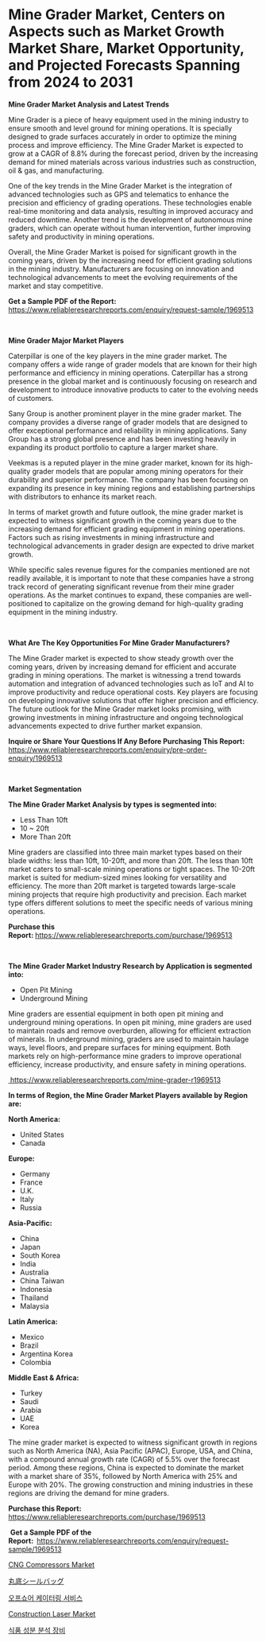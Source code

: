 <p><h1>Mine Grader Market, Centers on Aspects such as Market Growth Market Share, Market Opportunity, and Projected Forecasts Spanning from 2024 to 2031</h1></p><p><strong>Mine Grader Market Analysis and Latest Trends</strong></p>
<p><p>Mine Grader is a piece of heavy equipment used in the mining industry to ensure smooth and level ground for mining operations. It is specially designed to grade surfaces accurately in order to optimize the mining process and improve efficiency. The Mine Grader Market is expected to grow at a CAGR of 8.8% during the forecast period, driven by the increasing demand for mined materials across various industries such as construction, oil & gas, and manufacturing.</p><p>One of the key trends in the Mine Grader Market is the integration of advanced technologies such as GPS and telematics to enhance the precision and efficiency of grading operations. These technologies enable real-time monitoring and data analysis, resulting in improved accuracy and reduced downtime. Another trend is the development of autonomous mine graders, which can operate without human intervention, further improving safety and productivity in mining operations.</p><p>Overall, the Mine Grader Market is poised for significant growth in the coming years, driven by the increasing need for efficient grading solutions in the mining industry. Manufacturers are focusing on innovation and technological advancements to meet the evolving requirements of the market and stay competitive.</p></p>
<p><strong>Get a Sample PDF of the Report:&nbsp;</strong> <a href="https://www.reliableresearchreports.com/enquiry/request-sample/1969513">https://www.reliableresearchreports.com/enquiry/request-sample/1969513</a></p>
<p>&nbsp;</p>
<p><strong>Mine Grader Major Market Players</strong></p>
<p><p>Caterpillar is one of the key players in the mine grader market. The company offers a wide range of grader models that are known for their high performance and efficiency in mining operations. Caterpillar has a strong presence in the global market and is continuously focusing on research and development to introduce innovative products to cater to the evolving needs of customers.</p><p>Sany Group is another prominent player in the mine grader market. The company provides a diverse range of grader models that are designed to offer exceptional performance and reliability in mining applications. Sany Group has a strong global presence and has been investing heavily in expanding its product portfolio to capture a larger market share.</p><p>Veekmas is a reputed player in the mine grader market, known for its high-quality grader models that are popular among mining operators for their durability and superior performance. The company has been focusing on expanding its presence in key mining regions and establishing partnerships with distributors to enhance its market reach.</p><p>In terms of market growth and future outlook, the mine grader market is expected to witness significant growth in the coming years due to the increasing demand for efficient grading equipment in mining operations. Factors such as rising investments in mining infrastructure and technological advancements in grader design are expected to drive market growth.</p><p>While specific sales revenue figures for the companies mentioned are not readily available, it is important to note that these companies have a strong track record of generating significant revenue from their mine grader operations. As the market continues to expand, these companies are well-positioned to capitalize on the growing demand for high-quality grading equipment in the mining industry.</p></p>
<p>&nbsp;</p>
<p><strong>What Are The Key Opportunities For Mine Grader Manufacturers?</strong></p>
<p><p>The Mine Grader market is expected to show steady growth over the coming years, driven by increasing demand for efficient and accurate grading in mining operations. The market is witnessing a trend towards automation and integration of advanced technologies such as IoT and AI to improve productivity and reduce operational costs. Key players are focusing on developing innovative solutions that offer higher precision and efficiency. The future outlook for the Mine Grader market looks promising, with growing investments in mining infrastructure and ongoing technological advancements expected to drive further market expansion.</p></p>
<p><strong>Inquire or Share Your Questions If Any Before Purchasing This Report:</strong> <a href="https://www.reliableresearchreports.com/enquiry/pre-order-enquiry/1969513">https://www.reliableresearchreports.com/enquiry/pre-order-enquiry/1969513</a></p>
<p>&nbsp;</p>
<p><strong>Market Segmentation</strong></p>
<p><strong>The Mine Grader Market Analysis by types is segmented into:</strong></p>
<p><ul><li>Less Than 10ft</li><li>10 ~ 20ft</li><li>More Than 20ft</li></ul></p>
<p><p>Mine graders are classified into three main market types based on their blade widths: less than 10ft, 10-20ft, and more than 20ft. The less than 10ft market caters to small-scale mining operations or tight spaces. The 10-20ft market is suited for medium-sized mines looking for versatility and efficiency. The more than 20ft market is targeted towards large-scale mining projects that require high productivity and precision. Each market type offers different solutions to meet the specific needs of various mining operations.</p></p>
<p><strong>Purchase this Report:&nbsp;</strong><a href="https://www.reliableresearchreports.com/purchase/1969513">https://www.reliableresearchreports.com/purchase/1969513</a></p>
<p>&nbsp;</p>
<p><strong>The Mine Grader Market Industry Research by Application is segmented into:</strong></p>
<p><ul><li>Open Pit Mining</li><li>Underground Mining</li></ul></p>
<p><p>Mine graders are essential equipment in both open pit mining and underground mining operations. In open pit mining, mine graders are used to maintain roads and remove overburden, allowing for efficient extraction of minerals. In underground mining, graders are used to maintain haulage ways, level floors, and prepare surfaces for mining equipment. Both markets rely on high-performance mine graders to improve operational efficiency, increase productivity, and ensure safety in mining operations.</p></p>
<p><a href="https://www.reliableresearchreports.com/mine-grader-r1969513">&nbsp;https://www.reliableresearchreports.com/mine-grader-r1969513</a></p>
<p><strong>In terms of Region, the Mine Grader Market Players available by Region are:</strong></p>
<p>
    <p> <strong> North America: </strong>
        <ul>
            <li>United States</li>
            <li>Canada</li>
        </ul>
        </p> 
    <p> <strong> Europe: </strong>
        <ul>
            <li>Germany</li>
            <li>France</li>
            <li>U.K.</li>
            <li>Italy</li>
            <li>Russia</li>
        </ul>
        </p> 
    <p> <strong> Asia-Pacific: </strong>
        <ul>
            <li>China</li>
            <li>Japan</li>
            <li>South Korea</li>
            <li>India</li>
            <li>Australia</li>
            <li>China Taiwan</li>
            <li>Indonesia</li>
            <li>Thailand</li>
            <li>Malaysia</li>
        </ul>
        </p> 
    <p> <strong> Latin America: </strong>
        <ul>
            <li>Mexico</li>
            <li>Brazil</li>
            <li>Argentina Korea</li>
            <li>Colombia</li>
        </ul>
        </p> 
    <p> <strong> Middle East & Africa: </strong>
        <ul>
            <li>Turkey</li>
            <li>Saudi</li>
            <li>Arabia</li>
            <li>UAE</li>
            <li>Korea</li>
        </ul>
    </p>
    </p>
<p><p>The mine grader market is expected to witness significant growth in regions such as North America (NA), Asia Pacific (APAC), Europe, USA, and China, with a compound annual growth rate (CAGR) of 5.5% over the forecast period. Among these regions, China is expected to dominate the market with a market share of 35%, followed by North America with 25% and Europe with 20%. The growing construction and mining industries in these regions are driving the demand for mine graders.</p></p>
<p><strong>Purchase this Report: </strong><a href="https://www.reliableresearchreports.com/purchase/1969513">https://www.reliableresearchreports.com/purchase/1969513</a></p>
<p>&nbsp;<strong>Get a Sample PDF of the Report:&nbsp;&nbsp;</strong><a href="https://www.reliableresearchreports.com/enquiry/request-sample/1969513">https://www.reliableresearchreports.com/enquiry/request-sample/1969513</a></p>
<p><strong></strong></p>
<p><p><a href="https://github.com/marloy8/Market-Research-Report-List-5/blob/main/cng-compressors-market.md">CNG Compressors Market</a></p><p><a href="https://github.com/kegley4963/Market-Research-Report-List-2/blob/main/2494795158093.md">丸底シールバッグ</a></p><p><a href="https://github.com/vsap75a286l/Market-Research-Report-List-2/blob/main/4873845169592.md">오프쇼어 케이터링 서비스</a></p><p><a href="https://github.com/jodemen/Market-Research-Report-List-3/blob/main/construction-laser-market.md">Construction Laser Market</a></p><p><a href="https://github.com/idcefvhkdut6/Market-Research-Report-List-2/blob/main/2073769169591.md">식품 성분 분석 장비</a></p></p>